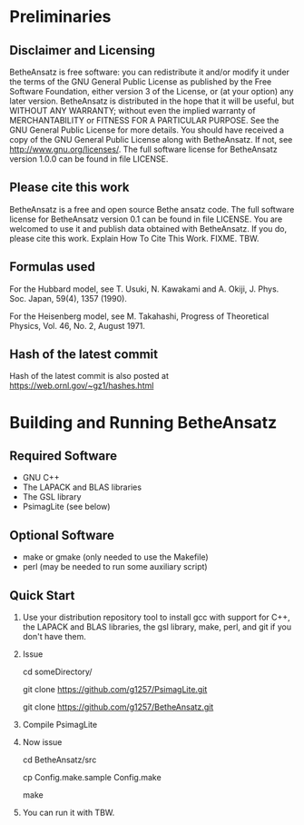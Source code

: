 # Preliminaries
## Disclaimer and Licensing

BetheAnsatz is free software: you can redistribute it and/or modify
it under the terms of the GNU General Public License as published by
the Free Software Foundation, either version 3 of the License, or
(at your option) any later version.
BetheAnsatz is distributed in the hope that it will be useful,
but WITHOUT ANY WARRANTY; without even the implied warranty of
MERCHANTABILITY or FITNESS FOR A PARTICULAR PURPOSE. See the
GNU General Public License for more details.
You should have received a copy of the GNU General Public License
along with BetheAnsatz. If not, see <http://www.gnu.org/licenses/>.
The full software license for BetheAnsatz version 1.0.0
can be found in
file LICENSE.

## Please cite this work

BetheAnsatz is a free and open source Bethe ansatz code.
The full software license for BetheAnsatz version 0.1
can be found in
file LICENSE.
You are welcomed to use it and publish data
obtained with BetheAnsatz. If you do, please cite this
work. Explain How To Cite This Work. FIXME. TBW.

## Formulas used
For the Hubbard model, see T. Usuki, N. Kawakami and A. Okiji,
J. Phys. Soc. Japan, 59(4), 1357 (1990).

For the Heisenberg model, see M. Takahashi,
Progress of Theoretical Physics, Vol. 46, No. 2, August 1971.

## Hash of the latest commit

Hash of the latest commit is also posted at
https://web.ornl.gov/~gz1/hashes.html

# Building and Running BetheAnsatz

## Required Software

* GNU C++
* The LAPACK and BLAS libraries
* The GSL library
* PsimagLite (see below)

## Optional Software

* make or gmake (only needed to use the Makefile)
* perl (may be needed to run some auxiliary script)

## Quick Start

1. Use your distribution repository tool to install gcc with support for C++,
the LAPACK and BLAS libraries, the gsl library, make, perl, and git
if you don't have them.

2. Issue

    cd someDirectory/

    git clone https://github.com/g1257/PsimagLite.git

    git clone https://github.com/g1257/BetheAnsatz.git

3. Compile PsimagLite

4. Now issue

    cd BetheAnsatz/src

    cp Config.make.sample Config.make

    make

5. You can run it with TBW.

